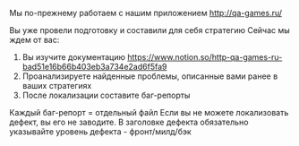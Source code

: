 Мы по-прежнему работаем с нашим приложением http://qa-games.ru/ 

Вы уже провели подготовку и составили для себя стратегию
Сейчас мы ждем от вас:
1. Вы изучите документацию https://www.notion.so/http-qa-games-ru-bad51e16b66b403eb3a734e2ad6f5fa9
2. Проанализируете найденные проблемы, описанные вами ранее в ваших стратегиях
3. После локализации составите баг-репорты

Каждый баг-репорт = отдельный файл
Если вы не можете локализовать дефект, вы его не заводите.
В заголовке дефекта обязательно указывайте уровень дефекта - фронт/милд/бэк

